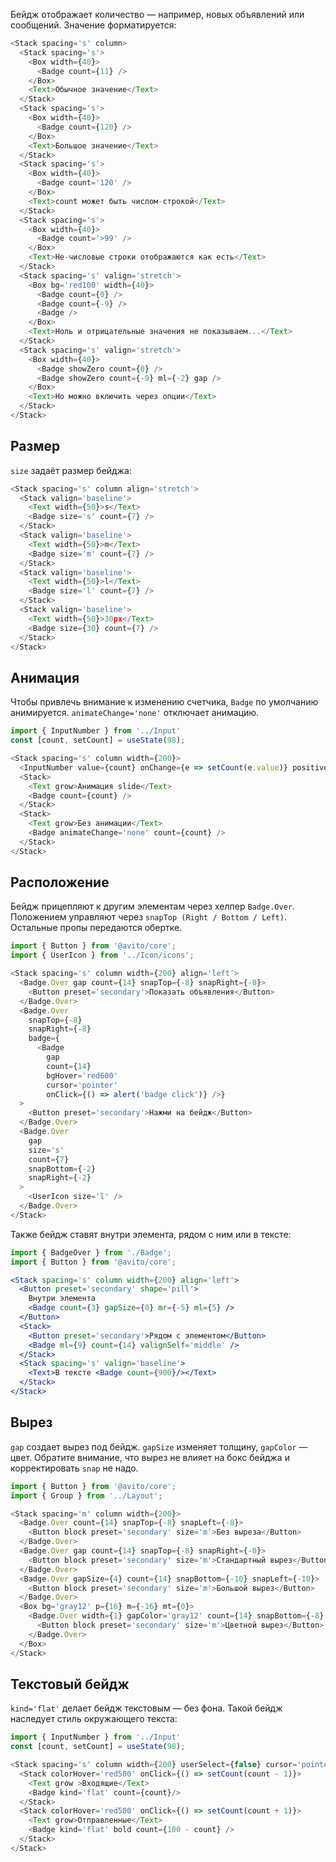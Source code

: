 Бейдж отображает количество — например, новых объявлений или сообщений. Значение форматируется:

```js
<Stack spacing='s' column>
  <Stack spacing='s'>
    <Box width={40}>
      <Badge count={11} />
    </Box>
    <Text>Обычное значение</Text>
  </Stack>
  <Stack spacing='s'>
    <Box width={40}>
      <Badge count={120} />
    </Box>
    <Text>Большое значение</Text>
  </Stack>
  <Stack spacing='s'>
    <Box width={40}>
      <Badge count='120' />
    </Box>
    <Text>count может быть числом-строкой</Text>
  </Stack>
  <Stack spacing='s'>
    <Box width={40}>
      <Badge count='>99' />
    </Box>
    <Text>Не-числовые строки отображаются как есть</Text>
  </Stack>
  <Stack spacing='s' valign='stretch'>
    <Box bg='red100' width={40}>
      <Badge count={0} />
      <Badge count={-9} />
      <Badge />
    </Box>
    <Text>Ноль и отрицательные значения не показываем...</Text>
  </Stack>
  <Stack spacing='s' valign='stretch'>
    <Box width={40}>
      <Badge showZero count={0} />
      <Badge showZero count={-9} ml={-2} gap />
    </Box>
    <Text>Но можно включить через опции</Text>
  </Stack>
</Stack>
```

## Размер

`size` задаёт размер бейджа:

```js
<Stack spacing='s' column align='stretch'>
  <Stack valign='baseline'>
    <Text width={50}>s</Text>
    <Badge size='s' count={7} />
  </Stack>
  <Stack valign='baseline'>
    <Text width={50}>m</Text>
    <Badge size='m' count={7} />
  </Stack>
  <Stack valign='baseline'>
    <Text width={50}>l</Text>
    <Badge size='l' count={7} />
  </Stack>
  <Stack valign='baseline'>
    <Text width={50}>30px</Text>
    <Badge size={30} count={7} />
  </Stack>
</Stack>
```

## Анимация

Чтобы привлечь внимание к изменению счетчика, `Badge` по умолчанию анимируется. `animateChange='none'` отключает анимацию.

```js
import { InputNumber } from '../Input'
const [count, setCount] = useState(98);

<Stack spacing='s' column width={200}>
  <InputNumber value={count} onChange={e => setCount(e.value)} positiveOnly={false} />
  <Stack>
    <Text grow>Анимация slide</Text>
    <Badge count={count} />
  </Stack>
  <Stack>
    <Text grow>Без анимации</Text>
    <Badge animateChange='none' count={count} />
  </Stack>
</Stack>
```

## Расположение

Бейдж прицепляют к другим элементам через хелпер `Badge.Over`. Положением управляют через `snapTop (Right / Bottom / Left)`. Остальные пропы передаются обертке.

```js
import { Button } from '@avito/core';
import { UserIcon } from '../Icon/icons';

<Stack spacing='s' column width={200} align='left'>
  <Badge.Over gap count={14} snapTop={-8} snapRight={-8}>
    <Button preset='secondary'>Показать объявления</Button>
  </Badge.Over>
  <Badge.Over
    snapTop={-8}
    snapRight={-8}
    badge={
      <Badge
        gap
        count={14}
        bgHover='red600'
        cursor='pointer'
        onClick={() => alert('badge click')} />}
  >
    <Button preset='secondary'>Нажми на бейдж</Button>
  </Badge.Over>
  <Badge.Over
    gap
    size='s'
    count={7}
    snapBottom={-2}
    snapRight={-2}
  >
    <UserIcon size='l' />
  </Badge.Over>
</Stack>
```

Также бейдж ставят внутри элемента, рядом с ним или в тексте:

```jsx
import { BadgeOver } from './Badge';
import { Button } from '@avito/core';

<Stack spacing='s' column width={200} align='left'>
  <Button preset='secondary' shape='pill'>
    Внутри элемента
    <Badge count={3} gapSize={0} mr={-5} ml={5} />
  </Button>
  <Stack>
    <Button preset='secondary'>Рядом с элементом</Button>
    <Badge ml={9} count={14} valignSelf='middle' />
  </Stack>
  <Stack spacing='s' valign='baseline'>
    <Text>В тексте <Badge count={900}/></Text>
  </Stack>
</Stack>
```

## Вырез

`gap` создает вырез под бейдж. `gapSize` изменяет толщину, `gapColor` — цвет. Обратите внимание, что вырез не влияет на бокс бейджа и корректировать `snap` не надо.

```js
import { Button } from '@avito/core';
import { Group } from '../Layout';

<Stack spacing='m' column width={200}>
  <Badge.Over count={14} snapTop={-8} snapLeft={-8}>
    <Button block preset='secondary' size='m'>Без выреза</Button>
  </Badge.Over>
  <Badge.Over gap count={14} snapTop={-8} snapRight={-8}>
    <Button block preset='secondary' size='m'>Стандартный вырез</Button>
  </Badge.Over>
  <Badge.Over gapSize={4} count={14} snapBottom={-10} snapLeft={-10}>
    <Button block preset='secondary' size='m'>Большой вырез</Button>
  </Badge.Over>
  <Box bg='gray12' p={16} m={-16} mt={0}>
    <Badge.Over width={1} gapColor='gray12' count={14} snapBottom={-8} snapRight={-8}>
      <Button block preset='secondary' size='m'>Цветной вырез</Button>
    </Badge.Over>
  </Box>
</Stack>
```

## Текстовый бейдж

`kind='flat'` делает бейдж текстовым — без фона. Такой бейдж наследует стиль окружающего текста:

```js
import { InputNumber } from '../Input'
const [count, setCount] = useState(98);

<Stack spacing='s' column width={200} userSelect={false} cursor='pointer' >
  <Stack colorHover='red500' onClick={() => setCount(count - 1)}>
    <Text grow >Входящие</Text>
    <Badge kind='flat' count={count}/>
  </Stack>
  <Stack colorHover='red500' onClick={() => setCount(count + 1)}>
    <Text grow>Отправленные</Text>
    <Badge kind='flat' bold count={100 - count} />
  </Stack>
</Stack>
```